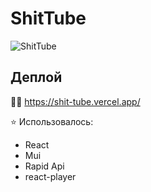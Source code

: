 # ShitTube

![ShitTube](https://i.ibb.co/0Q71xwh/shittube.png)

## Деплой

👨‍💻 https://shit-tube.vercel.app/


⭐ Использовалось:

- React
- Mui
- Rapid Api
- react-player
